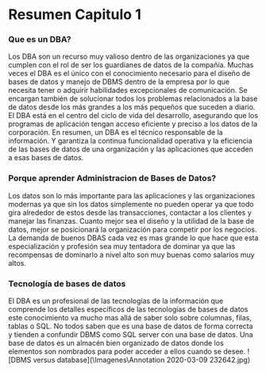 # Resumen Capitulo 1

### Que es un DBA?
Los DBA son un recurso muy valioso dentro de las organizaciones ya que cumplen con el rol de ser los guardianes de datos de la compañía. Muchas veces el DBA es el único con el conocimiento necesario para el diseño de bases de datos y manejo de DBMS dentro de la empresa por lo que necesita tener o adquirir habilidades excepcionales de comunicación. Se encargan también de solucionar todos los problemas relacionados a la base de datos desde los más grandes a los más pequeños que suceden a diario. El DBA está en el centro del ciclo de vida del desarrollo, asegurando que los programas de aplicación tengan acceso eficiente y preciso a los datos de la corporación. 
En resumen, un DBA es el técnico responsable de la información. Y garantiza la continua funcionalidad operativa y la eficiencia de las bases de datos de una organización y las aplicaciones que acceden a esas bases de datos.


### Porque aprender Administracion de Bases de Datos?
Los datos son lo más importante para las aplicaciones y las organizaciones modernas ya que sin los datos simplemente no pueden operar ya que todo gira alrededor de estos desde las transacciones, contactar a los clientes y manejar las finanzas. Cuanto mejor sea el diseño y la utilidad de la base de datos, mejor se posicionará la organización para competir por los negocios. La demanda de buenos DBAS cada vez es mas grande lo que hace que esta especialización y profesión sea muy tentadora de dominar ya que las recompensas de dominarlo a nivel alto son muy buenas como salarios muy altos. 

### Tecnología de bases de datos 
El DBA es un profesional de las tecnologías de la información que comprende los detalles específicos de las tecnologías de bases de datos este conocimiento va mucho mas allá de saber solo sobre columnas, filas, tablas o SQL. No todos saben que es una base de datos de forma correcta y tienden a confundir DBMS como SQL server con una base de datos. Una base de datos es un almacén bien organizado de datos donde los elementos son nombrados para poder acceder a ellos cuando se desee. 
![DBMS versus database](\Imagenes\Annotation 2020-03-09 232642.jpg)



